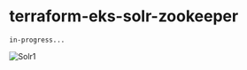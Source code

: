 # terraform-eks-solr-zookeeper
```
in-progress...
```
![Solr1](https://user-images.githubusercontent.com/60819791/139573750-069cde32-a295-4140-aa02-6aa9948e229f.png)
